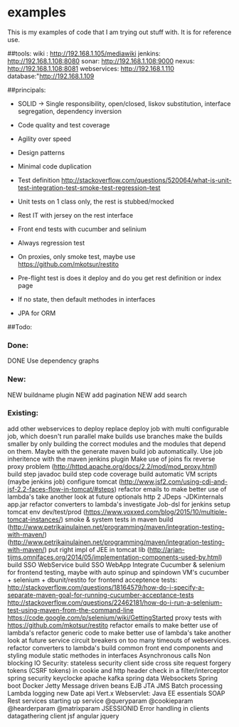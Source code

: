 # examples
This is my examples of code that I am trying out stuff with. It is for reference use.

##tools:
wiki : http://192.168.1.105/mediawiki
jenkins: http://192.168.1.108:8080
sonar: http://192.168.1.108:9000
nexus: http://192.168.1.108:8081
webservices: http://192.168.1.110
database:"http://192.168.1.109


##principals:
- SOLID -> Single responsibility, open/closed, liskov substitution, interface segregation, dependency inversion
- Code quality and test coverage 
- Agility over speed
- Design patterns
- Minimal code duplication
- Test definition http://stackoverflow.com/questions/520064/what-is-unit-test-integration-test-smoke-test-regression-test
- Unit tests on 1 class only, the rest is stubbed/mocked
- Rest IT with jersey on the rest interface
- Front end tests with cucumber and selinium
- Always regression test
- On proxies, only smoke test, maybe use https://github.com/mkotsur/restito
- Pre-flight test is does it deploy and do you get rest definition or index page

- If no state, then default methodes in interfaces
- JPA for ORM

##Todo:
### Done:
DONE Use dependency graphs

### New:
NEW buildname plugin
NEW add pagination
NEW add search

### Existing:
add other webservices to deploy
replace deploy job with multi configurable job, which doesn't run parallel
make builds use branches
make the builds smaller by only building the correct modules and the modules that depend on them. Maybe with the generate maven build job automatically.
Use job inheritence with the maven jenkins plugin
Make use of joins
fix reverse proxy problem (http://httpd.apache.org/docs/2.2/mod/mod_proxy.html)
build step javadoc
build step code coverage
build automatic VM scripts (maybe jenkins job)
configure tomcat (http://www.jsf2.com/using-cdi-and-jsf-2.2-faces-flow-in-tomcat/#steps)
refactor emails to make better use of lambda's
take another look at future
optionals
http 2
JDeps -JDKinternals app.jar
refactor converters to lambda's
investigate Job-dsl for jenkins
setup tomcat env dev/test/prod (https://www.voxxed.com/blog/2015/10/multiple-tomcat-instances/)
smoke & system tests in maven build 
(http://www.petrikainulainen.net/programming/maven/integration-testing-with-maven/)(http://www.petrikainulainen.net/programming/maven/integration-testing-with-maven/)
put right impl of JEE in tomcat lib (http://arjan-tijms.omnifaces.org/2014/05/implementation-components-used-by.html)
build SSO WebService
build SSO WebApp
Integrate Cucumber & selenium for frontend testing, maybe with auto spinup and spindown VM's
cucumber + selenium + dbunit/restito for frontend acceptence tests: http://stackoverflow.com/questions/18164579/how-do-i-specify-a-separate-maven-goal-for-running-cucumber-acceptance-tests
http://stackoverflow.com/questions/22462181/how-do-i-run-a-selenium-test-using-maven-from-the-command-line
https://code.google.com/p/selenium/wiki/GettingStarted
proxy tests with https://github.com/mkotsur/restito
refactor emails to make better use of lambda's
refactor generic code to make better use of lambda's
take another look at future
service circuit breakers on too many timeouts of webservices.
refactor converters to lambda's
build common front end components and styling module
static methodes in interfaces
Asynchronous calls 
Non blocking IO
Security:
stateless security client side cross site request forgery tokens (CSRF tokens) in cookie and http header check in a filter/interceptor
spring security
keyclocke
apache kafka
spring data
Websockets
Spring boot
Docker
Jetty
Message driven beans
EJB
JTA
JMS
Batch processing
Lambda logging
new Date api 
Vert.x
Webservlet: Java EE essentials
SOAP
Rest services
starting up service
@queryparam
@cookieparam
@hearderparam
@matrixparam
JSESSIONID
Error handling in clients
datagathering client
jsf
angular
jquery
